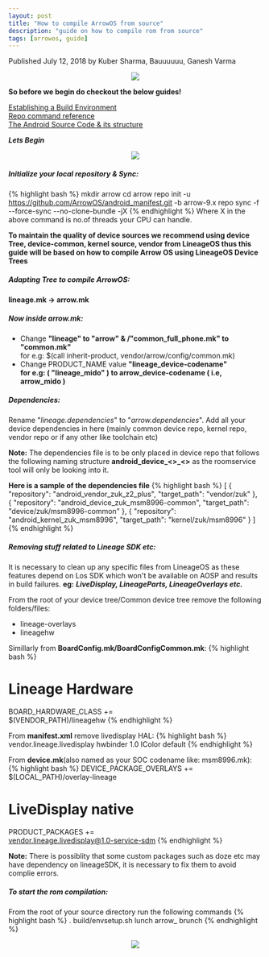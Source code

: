 ```yaml
---
layout: post
title: "How to compile ArrowOS from source"
description: "guide on how to compile rom from source"
tags: [arrowos, guide]
---
```


Published July 12, 2018 by Kuber Sharma, Bauuuuuu, Ganesh Varma

<center><img src="https://media0.giphy.com/media/3aGZA6WLI9Jde/giphy.gif"></center>

**So before we begin do checkout the below guides!**

[Establishing a Build Environment](https://source.android.com/setup/build/initializing)<br>
[Repo command reference](https://source.android.com/setup/develop/repo)<br>
[The Android Source Code & its structure](https://source.android.com/setup/)<br>

***Lets Begin***
<center><img src="https://media3.giphy.com/media/Axqr1hNEmGJiw/giphy.gif"></center>

##### **Initialize your local repository & Sync:**
{% highlight bash %}
mkdir arrow
cd arrow
repo init -u https://github.com/ArrowOS/android_manifest.git -b arrow-9.x
repo sync  -f --force-sync --no-clone-bundle -jX
{% endhighlight %}
Where X in the above command is no.of threads your CPU can handle.

**To maintain the quality of device sources we recommend using device Tree, device-common, kernel source, vendor from LineageOS thus this guide will be based on how to compile Arrow OS using LineageOS Device Trees**

##### **Adapting Tree to compile ArrowOS:**

**lineage.mk -> arrow.mk**

##### **Now inside arrow.mk:**
  - Change **"lineage" to "arrow" & /"common_full_phone.mk" to "common.mk"**<br> 
for e.g: $(call inherit-product, vendor/arrow/config/common.mk)
  - Change PRODUCT_NAME value **"lineage_device-codename"<br>
for e.g: ( "lineage_mido" ) to arrow_device-codename ( i.e, arrow_mido )**

##### **Dependencies:**
Rename "*lineage.dependencies*" to "*arrow.dependencies*". Add all your device dependencies in here (mainly common device repo, kernel repo, vendor repo or if any other like toolchain etc)

**Note:** The dependencies file is to be only placed in device repo that follows the following naming structure **android_device_<<manufacturer>>_<<codename>>** as the roomservice tool will only be looking into it.

**Here is a sample of the dependencies file**
{% highlight bash %}
[
{
"repository": "android_vendor_zuk_z2_plus",
"target_path": "vendor/zuk"
},
{
"repository": "android_device_zuk_msm8996-common",
"target_path": "device/zuk/msm8996-common"
},
{
"repository": "android_kernel_zuk_msm8996",
"target_path": "kernel/zuk/msm8996"
}
]
{% endhighlight %}

##### **Removing stuff related to Lineage SDK etc:**
It is necessary to clean up any specific files from LineageOS as these features depend on Los SDK which won't be available on AOSP and results in build failures.
**eg:** ***LiveDisplay, LineageParts, LineageOverlays etc.***

From the root of your device tree/Common device tree remove the following folders/files:
  - lineage-overlays
  - lineagehw

Simillarly from **BoardConfig.mk/BoardConfigCommon.mk**:
{% highlight bash %}
# Lineage Hardware
BOARD_HARDWARE_CLASS += \
$(VENDOR_PATH)/lineagehw
{% endhighlight %}

From **manifest.xml** remove livedisplay HAL:
{% highlight bash %}
<hal format="hidl">
        <name>vendor.lineage.livedisplay</name>
        <transport>hwbinder</transport>
        <version>1.0</version>
        <interface>
            <name>IColor</name>
            <instance>default</instance>
        </interface>
</hal>
{% endhighlight %}

From **device.mk**(also named as your SOC codename like: msm8996.mk):
{% highlight bash %}
DEVICE_PACKAGE_OVERLAYS += $(LOCAL_PATH)/overlay-lineage

# LiveDisplay native
PRODUCT_PACKAGES += \
    vendor.lineage.livedisplay@1.0-service-sdm
{% endhighlight %}

**Note:** There is possiblity that some custom packages such as doze etc may have dependency on lineageSDK, it is necessary to fix them to avoid complie errors.

##### **To start the rom compilation:**
From the root of your source directory run the following commands
{% highlight bash %}
. build/envsetup.sh
lunch arrow_<devicecodename>
brunch <devicecodename>
{% endhighlight %}

<center><img src="https://media.giphy.com/media/NdTyWmj9mJgpq/giphy.gif"></center>
